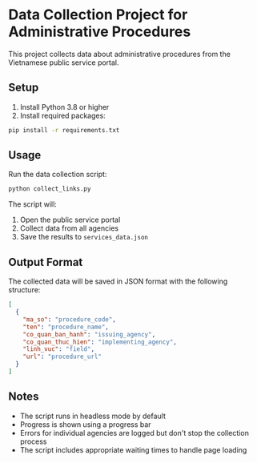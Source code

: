 # Data Collection Project for Administrative Procedures

This project collects data about administrative procedures from the Vietnamese public service portal.

## Setup

1. Install Python 3.8 or higher
2. Install required packages:
```bash
pip install -r requirements.txt
```

## Usage

Run the data collection script:
```bash
python collect_links.py
```

The script will:
1. Open the public service portal
2. Collect data from all agencies
3. Save the results to `services_data.json`

## Output Format

The collected data will be saved in JSON format with the following structure:
```json
[
  {
    "ma_so": "procedure_code",
    "ten": "procedure_name",
    "co_quan_ban_hanh": "issuing_agency",
    "co_quan_thuc_hien": "implementing_agency",
    "linh_vuc": "field",
    "url": "procedure_url"
  }
]
```

## Notes

- The script runs in headless mode by default
- Progress is shown using a progress bar
- Errors for individual agencies are logged but don't stop the collection process
- The script includes appropriate waiting times to handle page loading 